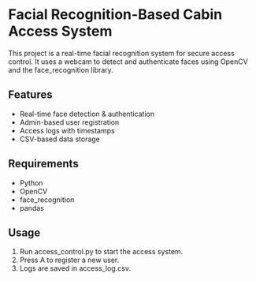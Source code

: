 # Facial Recognition-Based Cabin Access System

This project is a real-time facial recognition system for secure access control. It uses a webcam to detect and authenticate faces using OpenCV and the face_recognition library.

## Features
- Real-time face detection & authentication
- Admin-based user registration
- Access logs with timestamps
- CSV-based data storage

## Requirements
- Python
- OpenCV
- face_recognition
- pandas

## Usage
1. Run access_control.py to start the access system.
2. Press A to register a new user.
3. Logs are saved in access_log.csv.
